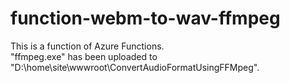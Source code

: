 # function-webm-to-wav-ffmpeg
This is a function of Azure Functions.  
"ffmpeg.exe" has been uploaded to "D:\home\site\wwwroot\ConvertAudioFormatUsingFFMpeg\".
